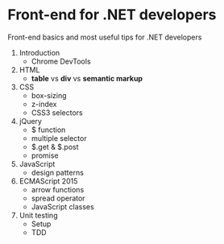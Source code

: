 # Front-end for .NET developers
Front-end basics and most useful tips for .NET developers

1. Introduction
   * Chrome DevTools
2. HTML
   * **table** vs **div** vs **semantic markup**
3. CSS
   * box-sizing
   * z-index
   * CSS3 selectors
4. jQuery
   * $ function
   * multiple selector
   * $.get & $.post
   * promise
5. JavaScript
   * design patterns
6. ECMAScript 2015
   * arrow functions
   * spread operator
   * JavaScript classes
7. Unit testing
   * Setup
   * TDD
